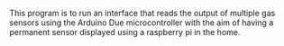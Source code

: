 This program is to run an interface that reads the output of multiple gas sensors using the Arduino Due microcontroller with the aim of having a permanent sensor displayed using a raspberry pi in the home.
